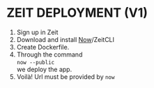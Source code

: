# ZEIT DEPLOYMENT (V1)

1. Sign up in Zeit
2. Download and install [Now](https://zeit.co/download#command-line)/ZeitCLI
3. Create Dockerfile.
4. Through the command  
 `now --public`   
 we deploy the app.  
 5. Voilà! Url must be provided by `now`
